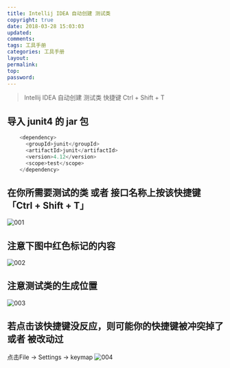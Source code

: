 ```yaml
---
title: Intellij IDEA 自动创建 测试类
copyright: true
date: 2018-03-28 15:03:03
updated:
comments:
tags: 工具手册
categories: 工具手册
layout:
permalink:
top:
password:
---
```


<blockquote class="blockquote-center">Intellij IDEA 自动创建 测试类 快捷键 Ctrl + Shift + T</blockquote>

<!-- more -->

## 导入 junit4 的 jar 包
```java
    <dependency>
      <groupId>junit</groupId>
      <artifactId>junit</artifactId>
      <version>4.12</version>
      <scope>test</scope>
    </dependency>
```

## 在你所需要测试的类 或者 接口名称上按该快捷键 「Ctrl + Shift + T」
![001](/upload_image/idea_test01.png "001")

## 注意下图中红色标记的内容
![002](/upload_image/idea_test02.png "002")

## 注意测试类的生成位置
![003](/upload_image/idea_test03.png "003")

## 若点击该快捷键没反应，则可能你的快捷键被冲突掉了 或者 被改动过
点击File -> Settings -> keymap
![004](/upload_image/idea_test04.png "004")



